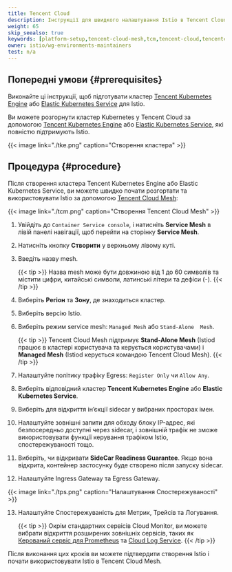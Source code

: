 ```yaml
---
title: Tencent Cloud
description: Інструкції для швидкого налаштування Istio в Tencent Cloud.
weight: 65
skip_seealso: true
keywords: [platform-setup,tencent-cloud-mesh,tcm,tencent-cloud,tencentcloud]
owner: istio/wg-environments-maintainers
test: n/a
---
```


## Попередні умови {#prerequisites}

Виконайте ці інструкції, щоб підготувати кластер [Tencent Kubernetes Engine](https://intl.cloud.tencent.com/products/tke) або [Elastic Kubernetes Service](https://intl.cloud.tencent.com/product/eks) для Istio.

Ви можете розгорнути кластер Kubernetes у Tencent Cloud за допомогою [Tencent Kubernetes Engine](https://intl.cloud.tencent.com/document/product/457/40029) або [Elastic Kubernetes Service](https://intl.cloud.tencent.com/document/product/457/34048), які повністю підтримують Istio.

{{< image link="./tke.png" caption="Створення кластера" >}}

## Процедура {#procedure}

Після створення кластера Tencent Kubernetes Engine або Elastic Kubernetes Service, ви можете швидко почати розгортати та використовувати Istio за допомогою [Tencent Cloud Mesh](https://cloud.tencent.com/product/tcm):

{{< image link="./tcm.png" caption="Створення Tencent Cloud Mesh" >}}

1. Увійдіть до `Container Service console`, і натисніть **Service Mesh** в лівій панелі навігації, щоб перейти на сторінку **Service Mesh**.

2. Натисніть кнопку **Створити** у верхньому лівому куті.

3. Введіть назву mesh.

    {{< tip >}}
    Назва mesh може бути довжиною від 1 до 60 символів та містити цифри, китайські символи, латинські літери та дефіси (-).
    {{< /tip >}}

4. Виберіть **Регіон** та **Зону**, де знаходиться кластер.

5. Виберіть версію Istio.

6. Виберіть режим service mesh: `Managed Mesh` або `Stand-Alone  Mesh`.

    {{< tip >}}
    Tencent Cloud Mesh підтримує **Stand-Alone Mesh** (Istiod працює в кластері користувача та керується користувачами) і **Managed Mesh** (Istiod керується командою Tencent Cloud Mesh).
    {{< /tip >}}

7. Налаштуйте політику трафіку Egress: `Register Only` чи `Allow Any`.

8. Виберіть відповідний кластер **Tencent Kubernetes Engine** або **Elastic Kubernetes Service**.

9. Виберіть для відкриття інʼєкції sidecar у вибраних просторах імен.

10. Налаштуйте зовнішні запити для обходу блоку IP-адрес, які безпосередньо доступні через sidecar, і зовнішній трафік не зможе використовувати функції керування трафіком Istio, спостережуваності тощо.

11. Виберіть, чи відкривати **SideCar Readiness Guarantee**. Якщо вона відкрита, контейнер застосунку буде створено після запуску sidecar.

12. Налаштуйте Ingress Gateway та Egress Gateway.

{{< image link="./tps.png" caption="Налаштування Спостережуваності" >}}

13. Налаштуйте Спостережуваність для Метрик, Трейсів та Логування.

    {{< tip >}}
    Окрім стандартних сервісів Cloud Monitor, ви можете вибрати відкриття розширених зовнішніх сервісів, таких як [Керований сервіс для Prometheus](https://intl.cloud.tencent.com/document/product/457/38824?has_map=1) та [Cloud Log Service](https://intl.cloud.tencent.com/product/cls).
    {{< /tip >}}

Після виконання цих кроків ви можете підтвердити створення Istio і почати використовувати Istio в Tencent Cloud Mesh.
